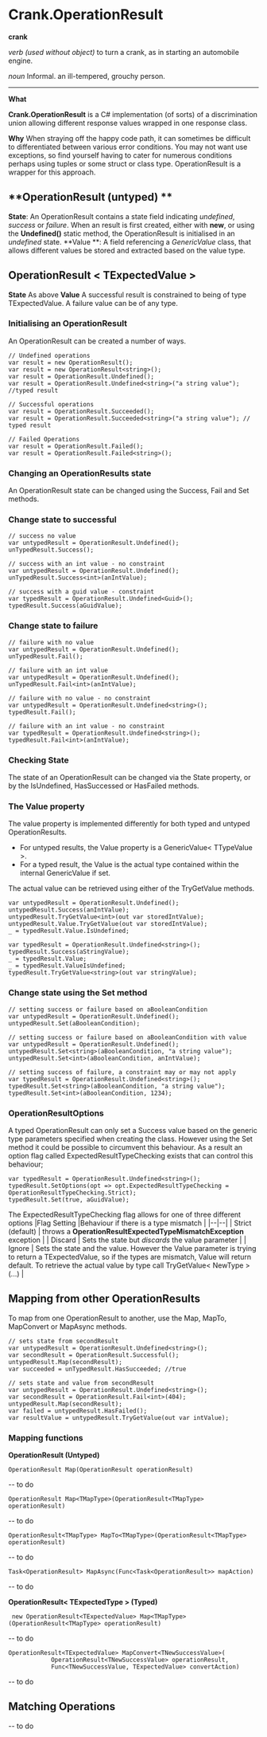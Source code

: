 

# Crank.OperationResult

**crank**

*verb (used without object)*
to turn a crank, as in starting an automobile engine.

*noun*
Informal. an ill-tempered, grouchy person.

---

**What**

**Crank.OperationResult** is a C# implementation (of sorts) of a discrimination union allowing different response values wrapped in one response class.

**Why**
When straying off the happy code path, it can sometimes be difficult to differentiated between various  error conditions. You may not want use exceptions, so find yourself having to cater for numerous conditions perhaps using tuples or some struct or class type. OperationResult is a wrapper for this approach.


## **OperationResult (untyped) **
**State**: An OperationResult contains a state field indicating *undefined*, *success* or *failure*. 
When an result is first created, either with **new**, or using the **Undefined()** static method, the OperationResult is initialised in an *undefined* state.
**Value  **:  A field referencing a *GenericValue* class, that allows different values be stored and extracted based on the value type.

## OperationResult < TExpectedValue > 
**State** As above
**Value** A successful result is constrained to being of type TExpectedValue. A failure value can be of any type. 



### Initialising an OperationResult
An OperationResult can be created a number of ways.

    // Undefined operations
    var result = new OperationResult();
    var result = new OperationResult<string>();
    var result = OperationResult.Undefined();
    var result = OperationResult.Undefined<string>("a string value"); //typed result
    
    // Successful operations
    var result = OperationResult.Succeeded();
    var result = OperationResult.Succeeded<string>("a string value"); // typed result
    
    // Failed Operations
    var result = OperationResult.Failed();
    var result = OperationResult.Failed<string>();

### Changing an OperationResults state
An OperationResult state can be changed using the Success, Fail and Set methods.

### Change state to successful
    
	// success no value
    var untypedResult = OperationResult.Undefined();
    unTypedResult.Success(); 
    
    // success with an int value - no constraint
    var untypedResult = OperationResult.Undefined();
    unTypedResult.Success<int>(anIntValue);  
    
    // success with a guid value - constraint
    var typedResult = OperationResult.Undefined<Guid>();
    typedResult.Success(aGuidValue); 

### Change state to failure
    
	// failure with no value
    var untypedResult = OperationResult.Undefined();
    unTypedResult.Fail();   
    
    // failure with an int value
    var untypedResult = OperationResult.Undefined();
    unTypedResult.Fail<int>(anIntValue); 
    
    // failure with no value - no constraint
    var untypedResult = OperationResult.Undefined<string>();
    typedResult.Fail(); 
    
    // failure with an int value - no constraint 
    var typedResult = OperationResult.Undefined<string>();
    typedResult.Fail<int>(anIntValue); 
    
### Checking State
The state of an OperationResult can be changed via the State property, or by the IsUndefined, HasSuccessed or HasFailed methods.

### The Value property
The value property is implemented differently for both typed and untyped OperationResults.
- For untyped results, the Value property is a GenericValue< TTypeValue >. 
- For a typed result, the Value is the actual type contained within the internal GenericValue if set.

The actual value can be retrieved using either of the TryGetValue methods.

    var untypedResult = OperationResult.Undefined();
    untypedResult.Success(anIntValue);    
    untypedResult.TryGetValue<int>(out var storedIntValue);
    untypedResult.Value.TryGetValue(out var storedIntValue);
    _ = typedResult.Value.IsUndefined;
    
	var typedResult = OperationResult.Undefined<string>();
	typedResult.Success(aStringValue);
	_ = typedResult.Value;
	_ = typedResult.ValueIsUndefined;
	typedResult.TryGetValue<string>(out var stringValue);
	

### Change state using the Set method

	// setting success or failure based on aBooleanCondition
	var untypedResult = OperationResult.Undefined();
	untypedResult.Set(aBooleanCondition); 
	
	// setting success or failure based on aBooleanCondition with value
    var untypedResult = OperationResult.Undefined();
    untypedResult.Set<string>(aBooleanCondition, "a string value");
    untypedResult.Set<int>(aBooleanCondition, anIntValue);

	// setting success of failure, a constraint may or may not apply
    var typedResult = OperationResult.Undefined<string>();
    typedResult.Set<string>(aBooleanCondition, "a string value");
    typedResult.Set<int>(aBooleanCondition, 1234);

### OperationResultOptions
A typed OperationResult can only set a Success value based on the generic type parameters specified when creating the class. However using the Set method it could be possible to circumvent this behaviour. As a result an option flag called ExpectedResultTypeChecking exists that can control this behaviour;

    var typedResult = OperationResult.Undefined<string>();
    typedResult.SetOptions(opt => opt.ExpectedResultTypeChecking = OperationResultTypeChecking.Strict);
    typedResult.Set(true, aGuidValue);

The ExpectedResultTypeChecking flag allows for one of three different options
|Flag Setting |Behaviour if there is a type mismatch |
|--|--|
| Strict (default) | throws a **OperationResultExpectedTypeMismatchException** exception |
| Discard | Sets the state but *discards* the value parameter |
| Ignore | Sets the state and the value. However the Value parameter is trying to return a TExpectedValue, so if the types are mismatch, Value will return default. To retrieve the actual value by type call TryGetValue< NewType >(...) |


## Mapping from other OperationResults
To map from one OperationResult to another, use the Map, MapTo, MapConvert or MapAsync methods.

	// sets state from secondResult
    var untypedResult = OperationResult.Undefined<string>();
    var secondResult = OperationResult.Successful();
    untypedResult.Map(secondResult);
    var succeeded = unTypedResult.HasSucceeded; //true
    
    // sets state and value from secondResult
    var untypedResult = OperationResult.Undefined<string>();
    var secondResult = OperationResult.Fail<int>(404);
    untypedResult.Map(secondResult);
    var failed = untypedResult.HasFailed();
	var resultValue = untypedResult.TryGetValue(out var intValue);

### Mapping functions 

**OperationResult (Untyped)**

    OperationResult Map(OperationResult operationResult)

-- to do

    OperationResult Map<TMapType>(OperationResult<TMapType> operationResult)

-- to do

    OperationResult<TMapType> MapTo<TMapType>(OperationResult<TMapType> operationResult)

-- to do

    Task<OperationResult> MapAsync(Func<Task<OperationResult>> mapAction)

-- to do


**OperationResult< TExpectedType > (Typed)**

     new OperationResult<TExpectedValue> Map<TMapType>(OperationResult<TMapType> operationResult)

-- to do

    OperationResult<TExpectedValue> MapConvert<TNewSuccessValue>(
                OperationResult<TNewSuccessValue> operationResult,
                Func<TNewSuccessValue, TExpectedValue> convertAction)
-- to do

## Matching Operations
-- to do